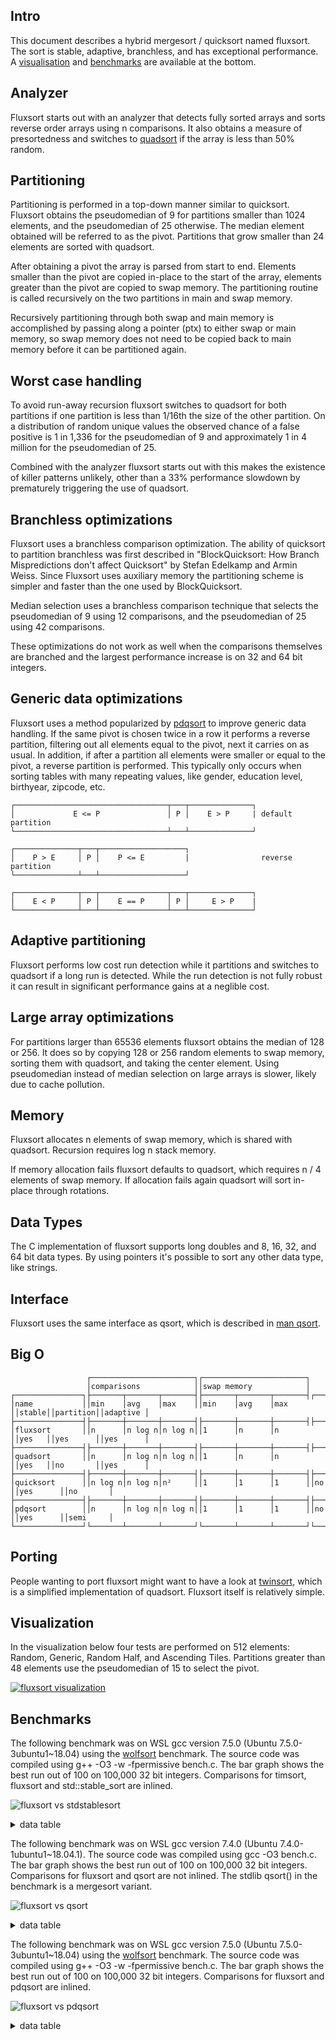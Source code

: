 Intro
-----
This document describes a hybrid mergesort / quicksort named fluxsort. The sort is stable, adaptive, branchless, and has exceptional performance. A [visualisation](https://github.com/scandum/fluxsort#visualization) and [benchmarks](https://github.com/scandum/fluxsort#benchmarks) are available at the bottom.

Analyzer
--------
Fluxsort starts out with an analyzer that detects fully sorted arrays and sorts reverse order arrays using n comparisons. It also obtains a measure of presortedness and switches to [quadsort](https://github.com/scandum/quadsort) if the array is less than 50% random.

Partitioning
------------
Partitioning is performed in a top-down manner similar to quicksort. Fluxsort obtains the pseudomedian of 9 for partitions smaller than 1024 elements, and the pseudomedian of 25 otherwise. The median element obtained will be referred to as the pivot. Partitions that grow smaller than 24 elements are sorted with quadsort.

After obtaining a pivot the array is parsed from start to end. Elements smaller than the pivot are copied in-place to the start of the array, elements greater than the pivot are copied to swap memory. The partitioning routine is called recursively on the two partitions in main and swap memory.

Recursively partitioning through both swap and main memory is accomplished by passing along a pointer (ptx) to either swap or main memory, so swap memory does not need to be copied back to main memory before it can be partitioned again.

Worst case handling
-------------------
To avoid run-away recursion fluxsort switches to quadsort for both partitions if one partition is less than 1/16th the size of the other partition. On a distribution of random unique values the observed chance of a false positive is 1 in 1,336 for the pseudomedian of 9 and approximately 1 in 4 million for the pseudomedian of 25.

Combined with the analyzer fluxsort starts out with this makes the existence of killer patterns unlikely, other than a 33% performance slowdown by prematurely triggering the use of quadsort.

Branchless optimizations
------------------------
Fluxsort uses a branchless comparison optimization. The ability of quicksort to partition branchless was first described in "BlockQuicksort: How Branch Mispredictions don't affect Quicksort" by Stefan Edelkamp and Armin Weiss. Since Fluxsort uses auxiliary memory the partitioning scheme is simpler and faster than the one used by BlockQuicksort.

Median selection uses a branchless comparison technique that selects the pseudomedian of 9 using 12 comparisons, and the pseudomedian of 25 using 42 comparisons.

These optimizations do not work as well when the comparisons themselves are branched and the largest performance increase is on 32 and 64 bit integers.

Generic data optimizations
--------------------------
Fluxsort uses a method popularized by [pdqsort](https://github.com/orlp/pdqsort) to improve generic data handling. If the same pivot is chosen twice in a row it performs a reverse partition, filtering out all elements equal to the pivot, next it carries on as usual. In addition, if after a partition all elements were smaller or equal to the pivot, a reverse partition is performed. This typically only occurs when sorting tables with many repeating values, like gender, education level, birthyear, zipcode, etc.

```
┌──────────────────────────────────┬───┬──────────────┐
│             E <= P               │ P │    E > P     | default partition
└──────────────────────────────────┴───┴──────────────┘

┌──────────────┬───┬───────────────────┐
│    P > E     │ P │    P <= E         |                reverse partition
└──────────────┴───┴───────────────────┘

┌──────────────┬───┬───────────────┬───┬──────────────┐
│    E < P     │ P │    E == P     │ P │     E > P    | 
└──────────────┴───┴───────────────┴───┴──────────────┘
```

Adaptive partitioning
---------------------
Fluxsort performs low cost run detection while it partitions and switches to quadsort if a long run is detected. While the run detection is not fully robust it can result in significant performance gains at a neglible cost.

Large array optimizations
-------------------------
For partitions larger than 65536 elements fluxsort obtains the median of 128 or 256. It does so by copying 128 or 256 random elements to swap memory, sorting them with quadsort, and taking the center element. Using pseudomedian instead of median selection on large arrays is slower, likely due to cache pollution.

Memory
------
Fluxsort allocates n elements of swap memory, which is shared with quadsort. Recursion requires log n stack memory.

If memory allocation fails fluxsort defaults to quadsort, which requires n / 4 elements of swap memory. If allocation fails again quadsort will sort in-place through rotations.

Data Types
----------
The C implementation of fluxsort supports long doubles and 8, 16, 32, and 64 bit data types. By using pointers it's possible to sort any other data type, like strings.

Interface
---------
Fluxsort uses the same interface as qsort, which is described in [man qsort](https://man7.org/linux/man-pages/man3/qsort.3p.html).

Big O
-----
```
                 ┌───────────────────────┐┌───────────────────────┐
                 │comparisons            ││swap memory            │
┌───────────────┐├───────┬───────┬───────┤├───────┬───────┬───────┤┌──────┐┌─────────┐┌─────────┐
│name           ││min    │avg    │max    ││min    │avg    │max    ││stable││partition││adaptive │
├───────────────┤├───────┼───────┼───────┤├───────┼───────┼───────┤├──────┤├─────────┤├─────────┤
│fluxsort       ││n      │n log n│n log n││1      │n      │n      ││yes   ││yes      ││yes      │
├───────────────┤├───────┼───────┼───────┤├───────┼───────┼───────┤├──────┤├─────────┤├─────────┤
│quadsort       ││n      │n log n│n log n││1      │n      │n      ││yes   ││no       ││yes      │
├───────────────┤├───────┼───────┼───────┤├───────┼───────┼───────┤├──────┤├─────────┤├─────────┤
│quicksort      ││n log n│n log n│n²     ││1      │1      │1      ││no    ││yes      ││no       │
├───────────────┤├───────┼───────┼───────┤├───────┼───────┼───────┤├──────┤├─────────┤├─────────┤
│pdqsort        ││n      │n log n│n log n││1      │1      │1      ││no    ││yes      ││semi     │
└───────────────┘└───────┴───────┴───────┘└───────┴───────┴───────┘└──────┘└─────────┘└─────────┘
```

Porting
-------
People wanting to port fluxsort might want to have a look at [twinsort](https://github.com/scandum/twinsort), which is a simplified implementation of quadsort. Fluxsort itself is relatively simple.

Visualization
-------------
In the visualization below four tests are performed on 512 elements: Random, Generic, Random Half, and Ascending Tiles. Partitions greater than 48 elements use the pseudomedian of 15 to select the pivot.

[![fluxsort visualization](https://github.com/scandum/fluxsort/blob/main/images/fluxsort.gif)](https://youtu.be/pXPrCTi-gRE)

Benchmarks
----------

The following benchmark was on WSL gcc version 7.5.0 (Ubuntu 7.5.0-3ubuntu1~18.04) using the [wolfsort](https://github.com/scandum/wolfsort) benchmark.
The source code was compiled using g++ -O3 -w -fpermissive bench.c. The bar graph shows the best run out of 100 on 100,000 32 bit integers. Comparisons for timsort, fluxsort and std::stable_sort are inlined.

![fluxsort vs stdstablesort](https://github.com/scandum/fluxsort/blob/main/images/fluxsort_vs_stdstablesort.png)

<details><summary>data table</summary>

|      Name |    Items | Type |     Best |  Average |     Loops | Samples |     Distribution |
| --------- | -------- | ---- | -------- | -------- | --------- | ------- | ---------------- |
|stablesort |   100000 |   64 | 0.006139 | 0.006172 |         1 |     100 |     random order |
|  fluxsort |   100000 |   64 | 0.001904 | 0.001946 |         1 |     100 |     random order |
|   timsort |   100000 |   64 | 0.007677 | 0.007715 |         1 |     100 |     random order |

|      Name |    Items | Type |     Best |  Average |     Loops | Samples |     Distribution |
| --------- | -------- | ---- | -------- | -------- | --------- | ------- | ---------------- |
|stablesort |   100000 |   32 | 0.006000 | 0.006031 |         1 |     100 |     random order |
|  fluxsort |   100000 |   32 | 0.001812 | 0.001828 |         1 |     100 |     random order |
|   timsort |   100000 |   32 | 0.007627 | 0.007654 |         1 |     100 |     random order |
|           |          |      |          |          |           |         |                  |
|stablesort |   100000 |   32 | 0.003849 | 0.003884 |         1 |     100 |     random % 100 |
|  fluxsort |   100000 |   32 | 0.000677 | 0.000689 |         1 |     100 |     random % 100 |
|   timsort |   100000 |   32 | 0.005575 | 0.005603 |         1 |     100 |     random % 100 |
|           |          |      |          |          |           |         |                  |
|stablesort |   100000 |   32 | 0.000806 | 0.000846 |         1 |     100 |        ascending |
|  fluxsort |   100000 |   32 | 0.000046 | 0.000046 |         1 |     100 |        ascending |
|   timsort |   100000 |   32 | 0.000070 | 0.000070 |         1 |     100 |        ascending |
|           |          |      |          |          |           |         |                  |
|stablesort |   100000 |   32 | 0.001484 | 0.001524 |         1 |     100 |    ascending saw |
|  fluxsort |   100000 |   32 | 0.000813 | 0.000819 |         1 |     100 |    ascending saw |
|   timsort |   100000 |   32 | 0.000870 | 0.000883 |         1 |     100 |    ascending saw |
|           |          |      |          |          |           |         |                  |
|stablesort |   100000 |   32 | 0.000880 | 0.000900 |         1 |     100 |       pipe organ |
|  fluxsort |   100000 |   32 | 0.000370 | 0.000374 |         1 |     100 |       pipe organ |
|   timsort |   100000 |   32 | 0.000183 | 0.000186 |         1 |     100 |       pipe organ |
|           |          |      |          |          |           |         |                  |
|stablesort |   100000 |   32 | 0.000901 | 0.000912 |         1 |     100 |       descending |
|  fluxsort |   100000 |   32 | 0.000057 | 0.000058 |         1 |     100 |       descending |
|   timsort |   100000 |   32 | 0.000090 | 0.000093 |         1 |     100 |       descending |
|           |          |      |          |          |           |         |                  |
|stablesort |   100000 |   32 | 0.001482 | 0.001549 |         1 |     100 |   descending saw |
|  fluxsort |   100000 |   32 | 0.000812 | 0.000817 |         1 |     100 |   descending saw |
|   timsort |   100000 |   32 | 0.000878 | 0.000888 |         1 |     100 |   descending saw |
|           |          |      |          |          |           |         |                  |
|stablesort |   100000 |   32 | 0.002124 | 0.002166 |         1 |     100 |      random tail |
|  fluxsort |   100000 |   32 | 0.000929 | 0.000939 |         1 |     100 |      random tail |
|   timsort |   100000 |   32 | 0.002025 | 0.002044 |         1 |     100 |      random tail |
|           |          |      |          |          |           |         |                  |
|stablesort |   100000 |   32 | 0.003575 | 0.003620 |         1 |     100 |      random half |
|  fluxsort |   100000 |   32 | 0.001622 | 0.001632 |         1 |     100 |      random half |
|   timsort |   100000 |   32 | 0.004042 | 0.004070 |         1 |     100 |      random half |
|           |          |      |          |          |           |         |                  |
|stablesort |   100000 |   32 | 0.001097 | 0.001124 |         1 |     100 |  ascending tiles |
|  fluxsort |   100000 |   32 | 0.001131 | 0.001148 |         1 |     100 |  ascending tiles |
|   timsort |   100000 |   32 | 0.000864 | 0.000907 |         1 |     100 |  ascending tiles |

</details>

The following benchmark was on WSL gcc version 7.4.0 (Ubuntu 7.4.0-1ubuntu1~18.04.1).
The source code was compiled using gcc -O3 bench.c. The bar graph shows the best run out of 100 on 100,000 32 bit integers. Comparisons for fluxsort and qsort are not inlined. The stdlib qsort() in the benchmark is a mergesort variant. 

![fluxsort vs qsort](https://github.com/scandum/fluxsort/blob/main/images/fluxsort_vs_qsort.png)

<details><summary>data table</summary>

|      Name |    Items | Type |     Best |  Average |  Compares | Samples |     Distribution |
| --------- | -------- | ---- | -------- | -------- | --------- | ------- | ---------------- |
|     qsort |   100000 |   64 | 0.016947 | 0.017179 |   1536548 |     100 |    random string |
|  fluxsort |   100000 |   64 | 0.010504 | 0.010816 |   1946135 |     100 |    random string |

|      Name |    Items | Type |     Best |  Average |  Compares | Samples |     Distribution |
| --------- | -------- | ---- | -------- | -------- | --------- | ------- | ---------------- |
|     qsort |   100000 |  128 | 0.019675 | 0.020225 |   1536363 |     100 |     random order |
|  fluxsort |   100000 |  128 | 0.012200 | 0.012301 |   1952777 |     100 |     random order |

|      Name |    Items | Type |     Best |  Average |  Compares | Samples |     Distribution |
| --------- | -------- | ---- | -------- | -------- | --------- | ------- | ---------------- |
|     qsort |   100000 |   64 | 0.009278 | 0.009361 |   1536491 |     100 |     random order |
|  fluxsort |   100000 |   64 | 0.004208 | 0.004237 |   1941468 |     100 |     random order |

|      Name |    Items | Type |     Best |  Average |  Compares | Samples |     Distribution |
| --------- | -------- | ---- | -------- | -------- | --------- | ------- | ---------------- |
|     qsort |   100000 |   32 | 0.008489 | 0.008649 |   1536634 |     100 |     random order |
|  fluxsort |   100000 |   32 | 0.003670 | 0.003729 |   1948983 |     100 |     random order |
|           |          |      |          |          |           |         |                  |
|     qsort |   100000 |   32 | 0.006428 | 0.006653 |   1532465 |     100 |     random % 100 |
|  fluxsort |   100000 |   32 | 0.001468 | 0.001503 |    972132 |     100 |     random % 100 |
|           |          |      |          |          |           |         |                  |
|     qsort |   100000 |   32 | 0.002023 | 0.002083 |    815024 |     100 |  ascending order |
|  fluxsort |   100000 |   32 | 0.000169 | 0.000176 |     99999 |     100 |  ascending order |
|           |          |      |          |          |           |         |                  |
|     qsort |   100000 |   32 | 0.002826 | 0.002888 |    915020 |     100 |    ascending saw |
|  fluxsort |   100000 |   32 | 0.001271 | 0.001293 |    553308 |     100 |    ascending saw |
|           |          |      |          |          |           |         |                  |
|     qsort |   100000 |   32 | 0.002343 | 0.002528 |    884462 |     100 |       pipe organ |
|  fluxsort |   100000 |   32 | 0.000724 | 0.000733 |    428065 |     100 |       pipe organ |
|           |          |      |          |          |           |         |                  |
|     qsort |   100000 |   32 | 0.002455 | 0.002649 |    853904 |     100 | descending order |
|  fluxsort |   100000 |   32 | 0.000195 | 0.000196 |     99999 |     100 | descending order |
|           |          |      |          |          |           |         |                  |
|     qsort |   100000 |   32 | 0.003226 | 0.003360 |    953892 |     100 |   descending saw |
|  fluxsort |   100000 |   32 | 0.001267 | 0.001277 |    565476 |     100 |   descending saw |
|           |          |      |          |          |           |         |                  |
|     qsort |   100000 |   32 | 0.003742 | 0.003858 |   1012073 |     100 |      random tail |
|  fluxsort |   100000 |   32 | 0.001445 | 0.001452 |    670123 |     100 |      random tail |
|           |          |      |          |          |           |         |                  |
|     qsort |   100000 |   32 | 0.005458 | 0.005547 |   1200713 |     100 |      random half |
|  fluxsort |   100000 |   32 | 0.002370 | 0.002400 |   1076830 |     100 |      random half |
|           |          |      |          |          |           |         |                  |
|     qsort |   100000 |   32 | 0.004085 | 0.004688 |   1209200 |     100 |  ascending tiles |
|  fluxsort |   100000 |   32 | 0.001258 | 0.001291 |    446580 |     100 |  ascending tiles |

</details>

The following benchmark was on WSL gcc version 7.5.0 (Ubuntu 7.5.0-3ubuntu1~18.04) using the [wolfsort](https://github.com/scandum/wolfsort) benchmark.
The source code was compiled using g++ -O3 -w -fpermissive bench.c. The bar graph shows the best run out of 100 on 100,000 32 bit integers. Comparisons for fluxsort and pdqsort are inlined.

![fluxsort vs pdqsort](https://github.com/scandum/fluxsort/blob/main/images/fluxsort_vs_pdqsort.png)

<details><summary>data table</summary>

|      Name |    Items | Type |     Best |  Average |     Loops | Samples |     Distribution |
| --------- | -------- | ---- | -------- | -------- | --------- | ------- | ---------------- |
|   pdqsort |   100000 |   64 | 0.002679 | 0.002702 |         1 |     100 |     random order |
|  fluxsort |   100000 |   64 | 0.001921 | 0.001950 |         1 |     100 |     random order |

|      Name |    Items | Type |     Best |  Average |     Loops | Samples |     Distribution |
| --------- | -------- | ---- | -------- | -------- | --------- | ------- | ---------------- |
|   pdqsort |   100000 |   32 | 0.002597 | 0.002621 |         1 |     100 |     random order |
|  fluxsort |   100000 |   32 | 0.001812 | 0.001835 |         1 |     100 |     random order |
|           |          |      |          |          |           |         |                  |
|   pdqsort |   100000 |   32 | 0.000839 | 0.000852 |         1 |     100 |     random % 100 |
|  fluxsort |   100000 |   32 | 0.000677 | 0.000690 |         1 |     100 |     random % 100 |
|           |          |      |          |          |           |         |                  |
|   pdqsort |   100000 |   32 | 0.000085 | 0.000085 |         1 |     100 |        ascending |
|  fluxsort |   100000 |   32 | 0.000046 | 0.000047 |         1 |     100 |        ascending |
|           |          |      |          |          |           |         |                  |
|   pdqsort |   100000 |   32 | 0.003171 | 0.003199 |         1 |     100 |    ascending saw |
|  fluxsort |   100000 |   32 | 0.000810 | 0.000820 |         1 |     100 |    ascending saw |
|           |          |      |          |          |           |         |                  |
|   pdqsort |   100000 |   32 | 0.002784 | 0.002808 |         1 |     100 |       pipe organ |
|  fluxsort |   100000 |   32 | 0.000369 | 0.000371 |         1 |     100 |       pipe organ |
|           |          |      |          |          |           |         |                  |
|   pdqsort |   100000 |   32 | 0.000188 | 0.000193 |         1 |     100 |       descending |
|  fluxsort |   100000 |   32 | 0.000057 | 0.000059 |         1 |     100 |       descending |
|           |          |      |          |          |           |         |                  |
|   pdqsort |   100000 |   32 | 0.003411 | 0.003439 |         1 |     100 |   descending saw |
|  fluxsort |   100000 |   32 | 0.000809 | 0.000818 |         1 |     100 |   descending saw |
|           |          |      |          |          |           |         |                  |
|   pdqsort |   100000 |   32 | 0.002535 | 0.002555 |         1 |     100 |      random tail |
|  fluxsort |   100000 |   32 | 0.000930 | 0.000941 |         1 |     100 |      random tail |
|           |          |      |          |          |           |         |                  |
|   pdqsort |   100000 |   32 | 0.002567 | 0.002583 |         1 |     100 |      random half |
|  fluxsort |   100000 |   32 | 0.001626 | 0.001638 |         1 |     100 |      random half |
|           |          |      |          |          |           |         |                  |
|   pdqsort |   100000 |   32 | 0.002269 | 0.002287 |         1 |     100 |  ascending tiles |
|  fluxsort |   100000 |   32 | 0.001138 | 0.001149 |         1 |     100 |  ascending tiles |

</details>

